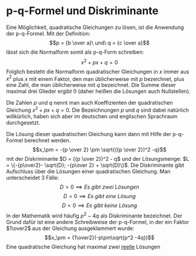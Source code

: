 # p-q-Formel und Diskriminante
Eine Möglichkeit, quadratische Gleichungen zu lösen, ist die Anwendung der p-q-Formel.
Mit der Definition:
$$p = {b \over a}\ und\ q = {c \over a}$$
lässt sich die Normalform somit als p-q-Form schreiben:
$$x^2 + px + q = 0$$
Folglich besteht die Normalform quadratischer Gleichungen in $x$ immer aus $x^2$ plus $x$ mit einem Faktor, den man üblicherweise mit $p$ bezeichnet, plus eine Zahl, die man üblicherweise mit $q$ bezeichnet.
Die Summe dieser maximal drei Glieder ergibt $0$ (daher heißen die Lösungen auch Nullstellen).

Die Zahlen $p$ und $q$ nennt man auch Koeffizienten der quadratischen Gleichung $x^2+px+q=0$. Die Bezeichnungen $p$ und $q$ sind dabei natürlich willkürlich, haben sich aber im deutschen und englischen Sprachraum durchgesetzt.

Die Lösung dieser quadratischen Gleichung kann dann mit Hilfe der p-q-Formel berechnet werden.
$$x_\pm = -{p \over 2} \pm \sqrt{({p \over 2})^2 -q}$$ mit der Diskriminante $D = ({p \over 2})^2 - q$
und der Lösungsmenge: $L = \{-{p\over2}- \sqrt{D}; -{p\over 2} + \sqrt{D}\}$.
Die Diskriminante gibt Aufschluss über die Lösungen einer quadratischen Gleichung. 
Man unterscheidet 3 Fälle:
$$D > 0 \implies Es\ gibt\ zwei \ Lösungen$$
$$D=0 \implies Es\ gibt\ eine\ Lösung$$
$$D<0 \implies Es\ gibt\ keine\ Lösung$$
In der Mathematik wird häufig $p^2 -4q$ als Diskriminante bezeichnet. Der Grund dafür ist eine andere Schreibweise der p-q-Formel, in der ein Faktor $1\over2$ aus der Gleichung ausgeklammert wurde: $$x_\pm = {1\over2}(-p\pm\sqrt{p^2 -4q})$$
Eine quadratische Gleichung hat maximal zwei [reelle](Reelle%20Zahlen.md) Lösungen